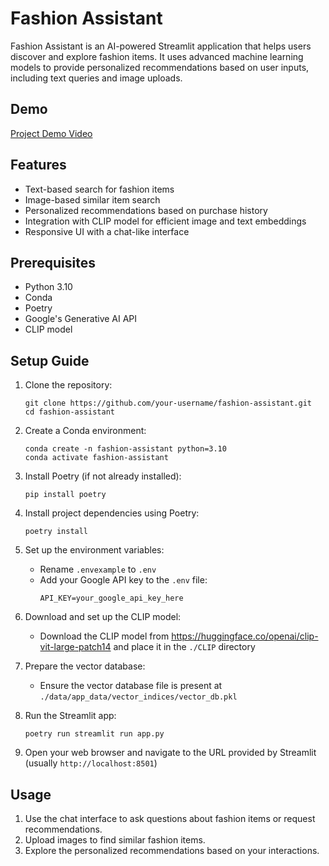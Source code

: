 # Fashion Assistant

Fashion Assistant is an AI-powered Streamlit application that helps users discover and explore fashion items. It uses advanced machine learning models to provide personalized recommendations based on user inputs, including text queries and image uploads.

## Demo

[Project Demo Video](fashion_trend/assets/demo.mp4)

## Features

- Text-based search for fashion items
- Image-based similar item search
- Personalized recommendations based on purchase history
- Integration with CLIP model for efficient image and text embeddings
- Responsive UI with a chat-like interface

## Prerequisites

- Python 3.10
- Conda
- Poetry
- Google's Generative AI API
- CLIP model

## Setup Guide

1. Clone the repository:
   ```
   git clone https://github.com/your-username/fashion-assistant.git
   cd fashion-assistant
   ```

2. Create a Conda environment:
   ```
   conda create -n fashion-assistant python=3.10
   conda activate fashion-assistant
   ```

3. Install Poetry (if not already installed):
   ```
   pip install poetry
   ```

4. Install project dependencies using Poetry:
   ```
   poetry install
   ```

5. Set up the environment variables:
   - Rename `.envexample` to `.env`
   - Add your Google API key to the `.env` file:
     ```
     API_KEY=your_google_api_key_here
     ```

6. Download and set up the CLIP model:
   - Download the CLIP model from https://huggingface.co/openai/clip-vit-large-patch14 and place it in the `./CLIP` directory

7. Prepare the vector database:
   - Ensure the vector database file is present at `./data/app_data/vector_indices/vector_db.pkl`

8. Run the Streamlit app:
   ```
   poetry run streamlit run app.py
   ```

9. Open your web browser and navigate to the URL provided by Streamlit (usually `http://localhost:8501`)

## Usage

1. Use the chat interface to ask questions about fashion items or request recommendations.
2. Upload images to find similar fashion items.
3. Explore the personalized recommendations based on your interactions.
